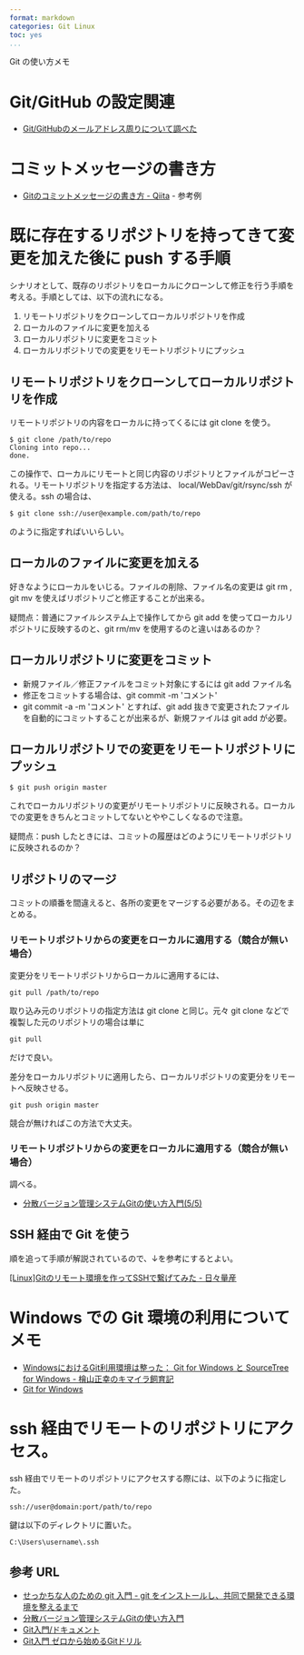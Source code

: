 ```yaml
---
format: markdown
categories: Git Linux
toc: yes
...
```


Git の使い方メモ

# Git/GitHub の設定関連

- [Git/GitHubのメールアドレス周りについて調べた](https://kamatimaru.hatenablog.com/entry/2021/03/27/175644)


# コミットメッセージの書き方

- [Gitのコミットメッセージの書き方 - Qiita](https://qiita.com/itosho/items/9565c6ad2ffc24c09364) - 参考例


# 既に存在するリポジトリを持ってきて変更を加えた後に push する手順

シナリオとして、既存のリポジトリをローカルにクローンして修正を行う手順を考える。手順としては、以下の流れになる。

1. リモートリポジトリをクローンしてローカルリポジトリを作成
1. ローカルのファイルに変更を加える
1. ローカルリポジトリに変更をコミット
1. ローカルリポジトリでの変更をリモートリポジトリにプッシュ


## リモートリポジトリをクローンしてローカルリポジトリを作成

リモートリポジトリの内容をローカルに持ってくるには git clone を使う。

    $ git clone /path/to/repo
    Cloning into repo...
    done.

この操作で、ローカルにリモートと同じ内容のリポジトリとファイルがコピーされる。リモートリポジトリを指定する方法は、 local/WebDav/git/rsync/ssh が使える。ssh の場合は、

    $ git clone ssh://user@example.com/path/to/repo

のように指定すればいいらしい。


## ローカルのファイルに変更を加える

好きなようにローカルをいじる。ファイルの削除、ファイル名の変更は git rm , git mv を使えばリポジトリごと修正することが出来る。

疑問点：普通にファイルシステム上で操作してから git add を使ってローカルリポジトリに反映するのと、git rm/mv を使用するのと違いはあるのか？


## ローカルリポジトリに変更をコミット

* 新規ファイル／修正ファイルをコミット対象にするには git add ファイル名
* 修正をコミットする場合は、git commit -m 'コメント'
* git commit -a -m 'コメント' とすれば、git add 抜きで変更されたファイルを自動的にコミットすることが出来るが、新規ファイルは git add が必要。


## ローカルリポジトリでの変更をリモートリポジトリにプッシュ

    $ git push origin master

これでローカルリポジトリの変更がリモートリポジトリに反映される。ローカルでの変更をきちんとコミットしてないとややこしくなるので注意。

疑問点：push したときには、コミットの履歴はどのようにリモートリポジトリに反映されるのか？


## リポジトリのマージ

コミットの順番を間違えると、各所の変更をマージする必要がある。その辺をまとめる。

### リモートリポジトリからの変更をローカルに適用する（競合が無い場合）

変更分をリモートリポジトリからローカルに適用するには、

    git pull /path/to/repo

取り込み元のリポジトリの指定方法は git clone と同じ。元々 git clone などで複製した元のリポジトリの場合は単に

    git pull

だけで良い。

差分をローカルリポジトリに適用したら、ローカルリポジトリの変更分をリモートへ反映させる。

    git push origin master

競合が無ければこの方法で大丈夫。

### リモートリポジトリからの変更をローカルに適用する（競合が無い場合）

調べる。


* [分散バージョン管理システムGitの使い方入門(5/5)](http://sourceforge.jp/magazine/09/02/02/0655246/5)


## SSH 経由で Git を使う

順を追って手順が解説されているので、↓を参考にするとよい。

[[Linux]Gitのリモート環境を作ってSSHで繋げてみた - 日々量産](http://d.hatena.ne.jp/ryousanngata/20120119/1326906033)

# Windows での Git 環境の利用についてメモ

- [WindowsにおけるGit利用環境は整った： Git for Windows と SourceTree for Windows - 檜山正幸のキマイラ飼育記](http://d.hatena.ne.jp/m-hiyama/20140203/1391381365)
- [Git for Windows](https://msysgit.github.io/)

# ssh 経由でリモートのリポジトリにアクセス。

ssh 経由でリモートのリポジトリにアクセスする際には、以下のように指定した。

    ssh://user@domain:port/path/to/repo

鍵は以下のディレクトリに置いた。

    C:\Users\username\.ssh


## 参考 URL

- [せっかちな人のための git 入門 - git をインストールし、共同で開発できる環境を整えるまで](http://blog.champierre.com/670)
- [分散バージョン管理システムGitの使い方入門](http://sourceforge.jp/magazine/09/02/02/0655246/4)
- [Git入門/ドキュメント](http://www8.atwiki.jp/git_jp/)
- [Git入門 ゼロから始めるGitドリル](http://engineerflies.blogspot.com/2010/03/git.html)
